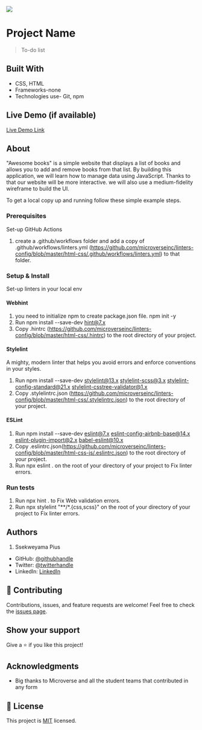 ![](https://img.shields.io/badge/Microverse-blueviolet)

# Project Name

> To-do list


## Built With

- CSS, HTML
- Frameworks-none
- Technologies use- Git, npm

## Live Demo (if available)

[Live Demo Link](https://ssekpius.github.io/Microverse-Awesome-books)


## About

"Awesome books" is a simple website that displays a list of books and allows you to add and remove books from that list. By building this application, we will learn how to manage data using JavaScript. Thanks to that our website will be more interactive. we will also use a medium-fidelity wireframe to build the UI.


To get a local copy up and running follow these simple example steps.

### Prerequisites
Set-up GitHub Actions
1. create a .github/workflows folder and add a copy of .github/workflows/linters.yml (https://github.com/microverseinc/linters-config/blob/master/html-css/.github/workflows/linters.yml) to that folder.

### Setup & Install
Set-up linters in your local env
#### Webhint
1. you need to initialize npm to create package.json file.  npm init -y
2. Run npm install --save-dev hint@7.x
3. Copy .hintrc (https://github.com/microverseinc/linters-config/blob/master/html-css/.hintrc) to the root directory of your project.

#### Stylelint
A mighty, modern linter that helps you avoid errors and enforce conventions in your styles.
1. Run npm install --save-dev stylelint@13.x stylelint-scss@3.x stylelint-config-standard@21.x stylelint-csstree-validator@1.x
2. Copy .stylelintrc.json (https://github.com/microverseinc/linters-config/blob/master/html-css/.stylelintrc.json) to the root directory of your project.

#### ESLint
1. Run npm install --save-dev eslint@7.x eslint-config-airbnb-base@14.x eslint-plugin-import@2.x babel-eslint@10.x
2. Copy .eslintrc.json(https://github.com/microverseinc/linters-config/blob/master/html-css-js/.eslintrc.json) to the root directory of your project.
3. Run npx eslint . on the root of your directory of your project to Fix linter errors.

### Run tests

1. Run npx hint .  to Fix Web validation errors.
2. Run npx stylelint "**/*.{css,scss}" on the root of your directory of your project to Fix linter errors.


## Authors
1. Ssekweyama Pius

- GitHub: [@githubhandle](https://github.com/SSEKPIUS)
- Twitter: [@twitterhandle](https://twitter.com/SSEK_PIUS)
- LinkedIn: [LinkedIn](https://linkedin.com/in/pius-ssekweyama-23665794)

## 🤝 Contributing


Contributions, issues, and feature requests are welcome!
Feel free to check the [issues page](../../issues/).

## Show your support
Give a ⭐️ if you like this project!

## Acknowledgments
- Big thanks to Microverse and all the student teams that contributed in any form

## 📝 License
This project is [MIT](./LICENSE) licensed.